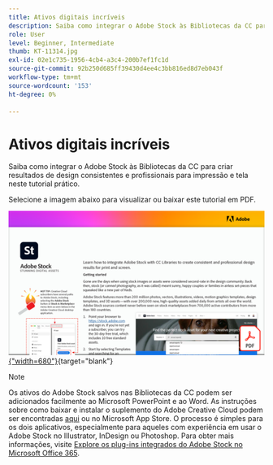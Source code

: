 ```yaml
---
title: Ativos digitais incríveis
description: Saiba como integrar o Adobe Stock às Bibliotecas da CC para criar resultados de design consistentes e profissionais para impressão e tela neste tutorial prático
role: User
level: Beginner, Intermediate
thumb: KT-11314.jpg
exl-id: 02e1c735-1956-4cb4-a3c4-200b7ef1fc1d
source-git-commit: 92b250d685ff39430d4ee4c3bb816ed8d7eb043f
workflow-type: tm+mt
source-wordcount: '153'
ht-degree: 0%

---
```


# Ativos digitais incríveis

Saiba como integrar o Adobe Stock às Bibliotecas da CC para criar resultados de design consistentes e profissionais para impressão e tela neste tutorial prático.

Selecione a imagem abaixo para visualizar ou baixar este tutorial em PDF.

[![Imagem da primeira página do tutorial](assets/Stunningdigitalassets.png){&quot;width=680&quot;}](assets/Stunning-Digital-Assets.pdf){target="blank"}

>[!NOTE]
>
>Os ativos do Adobe Stock salvos nas Bibliotecas da CC podem ser adicionados facilmente ao Microsoft PowerPoint e ao Word. As instruções sobre como baixar e instalar o suplemento do Adobe Creative Cloud podem ser encontradas [aqui](https://helpx.adobe.com/creative-cloud/help/libraries-addin-microsoft-office.html) ou no Microsoft App Store. O processo é simples para os dois aplicativos, especialmente para aqueles com experiência em usar o Adobe Stock no Illustrator, InDesign ou Photoshop. Para obter mais informações, visite [Explore os plug-ins integrados do Adobe Stock no Microsoft Office 365](https://helpx.adobe.com/stock/help/microsoft-office-plug-ins.html).
